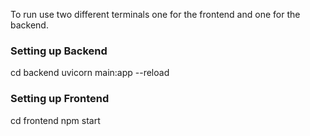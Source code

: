 To run use two different terminals one for the frontend and one for the backend.

### Setting up Backend
cd backend
uvicorn main:app --reload

### Setting up Frontend
cd frontend
npm start

